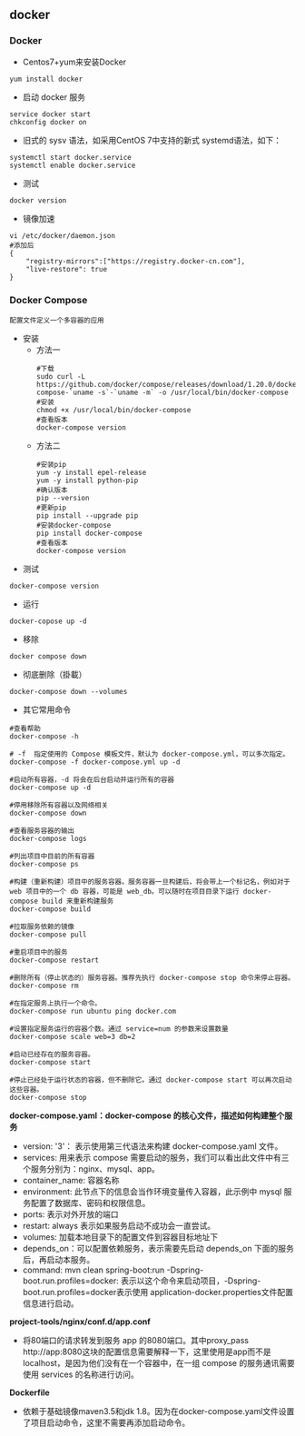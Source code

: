 ## docker

### Docker
- Centos7+yum来安装Docker 
``` shell
yum install docker
```
- 启动 docker 服务
``` docker
service docker start
chkconfig docker on
```
- 旧式的 sysv 语法，如采用CentOS 7中支持的新式 systemd语法，如下： 
``` shell
systemctl start docker.service
systemctl enable docker.service
```
- 测试 
``` docker
docker version
```
- 镜像加速 
``` 
vi /etc/docker/daemon.json 
#添加后 
{ 
    "registry-mirrors":["https://registry.docker-cn.com"], 
    "live-restore": true 
} 
```

### Docker Compose
    配置文件定义一个多容器的应用
- 安装 
    - 方法一
        ```
        #下载
        sudo curl -L https://github.com/docker/compose/releases/download/1.20.0/docker-compose-`uname -s`-`uname -m` -o /usr/local/bin/docker-compose
        #安装
        chmod +x /usr/local/bin/docker-compose
        #查看版本
        docker-compose version
        ```
  -   方法二 
        ```
        #安装pip
        yum -y install epel-release
        yum -y install python-pip
        #确认版本
        pip --version
        #更新pip
        pip install --upgrade pip
        #安装docker-compose
        pip install docker-compose 
        #查看版本
        docker-compose version
        ```
- 测试 
```
docker-compose version
```
- 运行 
```
docker-copose up -d 
```
- 移除
```
docker compose down
```
- 彻底删除（掛載）
```
docker-compose down --volumes
```
- 其它常用命令 
```
#查看帮助
docker-compose -h

# -f  指定使用的 Compose 模板文件，默认为 docker-compose.yml，可以多次指定。
docker-compose -f docker-compose.yml up -d 

#启动所有容器，-d 将会在后台启动并运行所有的容器
docker-compose up -d

#停用移除所有容器以及网络相关
docker-compose down

#查看服务容器的输出
docker-compose logs

#列出项目中目前的所有容器
docker-compose ps

#构建（重新构建）项目中的服务容器。服务容器一旦构建后，将会带上一个标记名，例如对于 web 项目中的一个 db 容器，可能是 web_db。可以随时在项目目录下运行 docker-compose build 来重新构建服务
docker-compose build

#拉取服务依赖的镜像
docker-compose pull

#重启项目中的服务
docker-compose restart

#删除所有（停止状态的）服务容器。推荐先执行 docker-compose stop 命令来停止容器。
docker-compose rm 

#在指定服务上执行一个命令。
docker-compose run ubuntu ping docker.com

#设置指定服务运行的容器个数。通过 service=num 的参数来设置数量
docker-compose scale web=3 db=2

#启动已经存在的服务容器。
docker-compose start

#停止已经处于运行状态的容器，但不删除它。通过 docker-compose start 可以再次启动这些容器。
docker-compose stop

```

**docker-compose.yaml：docker-compose 的核心文件，描述如何构建整个服务**
- version: '3'： 表示使用第三代语法来构建 docker-compose.yaml 文件。
- services: 用来表示 compose 需要启动的服务，我们可以看出此文件中有三个服务分别为：nginx、mysql、app。
- container_name: 容器名称
- environment: 此节点下的信息会当作环境变量传入容器，此示例中 mysql 服务配置了数据库、密码和权限信息。
- ports: 表示对外开放的端口
- restart: always 表示如果服务启动不成功会一直尝试。
- volumes: 加载本地目录下的配置文件到容器目标地址下
- depends_on：可以配置依赖服务，表示需要先启动 depends_on 下面的服务后，再启动本服务。
- command: mvn clean spring-boot:run -Dspring-boot.run.profiles=docker: 表示以这个命令来启动项目，-Dspring-boot.run.profiles=docker表示使用 application-docker.properties文件配置信息进行启动。

**project-tools/nginx/conf.d/app.conf**
- 将80端口的请求转发到服务 app 的8080端口。其中proxy_pass http://app:8080这块的配置信息需要解释一下，这里使用是app而不是localhost，是因为他们没有在一个容器中，在一组 compose 的服务通讯需要使用 services 的名称进行访问。
 
**Dockerfile**
- 依赖于基础镜像maven3.5和jdk 1.8。因为在docker-compose.yaml文件设置了项目启动命令，这里不需要再添加启动命令。